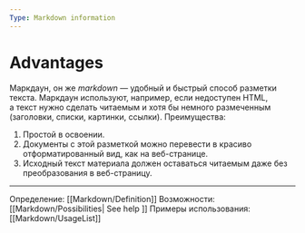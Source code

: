 ```yaml
---
Type: Markdown information
---
```

# Advantages
Маркдаун, он же *markdown* — удобный и быстрый способ разметки текста. Маркдаун используют, например, если недоступен HTML, а текст нужно сделать читаемым и хотя бы немного размеченным (заголовки, списки, картинки, ссылки). Преимущества:
1. Простой в освоении.
2. Документы с этой разметкой можно перевести в красиво отформатированный вид, как на веб-странице.
3. Исходный текст материала должен оставаться читаемым даже без преобразования в веб-страницу.
***
Определение: [[Markdown/Definition]]
Возможности: [[Markdown/Possibilities| See help ]]
Примеры использования: [[Markdown/UsageList]]